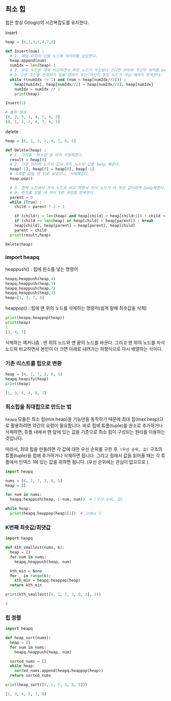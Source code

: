 ## 최소 힙

힙은 항상 O(logn)의 시간복잡도를 유지한다.

insert

```python
heap = [0,2,3,5,4,7,6]

def Insert(num) :
  # 1. 제일 마지막 단말 노드에 데이터를 삽입한다.
  heap.append(num)
  numIdx = len(heap)-1
  # 2. 부모 노드랑 계속 비교하면서 부모 노드가 자신보다 크다면 부모와 자신의 위치를 swap
  # 3. 2번 조건을 만족하지 않을 때까지 또는 자신이 루트 노드가 아닐 때까지 반복한다.
  while ((numIdx != 1) and (num < heap[numIdx//2])) :
    heap[numIdx], heap[numIdx//2] = heap[numIdx//2], heap[numIdx]
    numIdx = numIdx // 2
    print(heap)

Insert(1)

# 출력 결과
[0, 2, 3, 1, 4, 7, 6, 5]
[0, 1, 3, 2, 4, 7, 6, 5]
```

delete

```python
heap = [0, 1, 3, 2, 4, 7, 6, 5]

def Delete(heap) :
  # 1. 가져올 '최소값'을 미리 저장해준다.
  result = heap[0]
  # 2. 가장 마지막 노드의 값과 루트 노드의 값을 Swap 해준다.
  heap[-1], heap[0] = heap[0], heap[-1]
  # 삭제할 값을 맨 뒤로 보냈으니, 삭제해준다.
  heap.pop()

  # 3. 현재 노드에서 자식 노드와 비교 하면서 자식 노드가 더 작은 값이라면 Swap해준다.
  # 4. 위치를 찾을 때 까지 3번 과정을 반복한다.
  parent = 0
  while (True) :
    child = parent * 2 + 1

    if (child+1 < len(heap) and heap[child] > heap[child+1]) : child += 1
    if (child >= len(heap) or heap[child] > heap[parent]) : break
    heap[child], heap[parent] = heap[parent], heap[child]
    parent = child
  print(result,heap)

Delete(heap)
```

### import heapq

heappush() : 힙에 원소를 넣는 명령어

```python
heapq.heappush(heap,4)
heapq.heappush(heap,1)
heapq.heappush(heap,7)
heapq.heappush(heap,3)
heap=[1, 3, 7, 4]
```

heappop() : 힙에 맨 위의 노드를 삭제하는 명령어(쉽게 말해 최솟값을 삭제)

```python
print(heapq.heappop(heap))
print(heap)
1
[3, 4, 7]
```

삭제하는 메커니즘 : 맨 위의 노드와 맨 끝의 노드를 바꾼다. 그리고 맨 위의 노드를 자식노드와 비교하면서 본인이 더 크면 아래로 내려가는 하향식으로 다시 배열하는 식이다.

### 기존 리스트를 힙으로 변환

```python
heap = [4, 1, 7, 3, 8, 5]
heapq.heapify(heap)
print(heap)

[1, 3, 5, 4, 8, 7]
```

### 최소힙을 최대힙으로 만드는 법

`heapq` 모듈은 최소 힙(min heap)을 기능만을 동작하기 때문에 최대 힙(max heap)으로 활용하려면 약간의 요령이 필요합니다. 바로 힙에 튜플(tuple)를 원소로 추가하거나 삭제하면, 튜플 내에서 맨 앞에 있는 값을 기준으로 최소 힙이 구성되는 원리를 이용하는 것입니다.

따라서, 최대 힙을 만들려면 각 값에 대한 우선 순위를 구한 후, `(우선 순위, 값)` 구조의 튜플(tuple)을 힙에 추가하거나 삭제하면 됩니다. 그리고 힙에서 값을 읽어올 때는 각 튜플에서 인덱스 1에 있는 값을 취하면 됩니다. (우선 순위에는 관심이 없으므로 )

```python
import heapq

nums = [4, 1, 7, 3, 8, 5]
heap = []

for num in nums:
  heapq.heappush(heap, (-num, num))  # (우선 순위, 값)

while heap:
  print(heapq.heappop(heap)[1])  # index 1
```

### K번째 최솟값/최댓값

```python
import heapq

def kth_smallest(nums, k):
  heap = []
  for num in nums:
    heapq.heappush(heap, num)

  kth_min = None
  for _ in range(k):
    kth_min = heapq.heappop(heap)
  return kth_min

print(kth_smallest([4, 1, 7, 3, 8, 5], 3))

4
```

### 힙 정렬

```python
import heapq

def heap_sort(nums):
  heap = []
  for num in nums:
    heapq.heappush(heap, num)

  sorted_nums = []
  while heap:
    sorted_nums.append(heapq.heappop(heap))
  return sorted_nums

print(heap_sort([4, 1, 7, 3, 8, 5]))

[1, 3, 4, 5, 7, 8]
```

